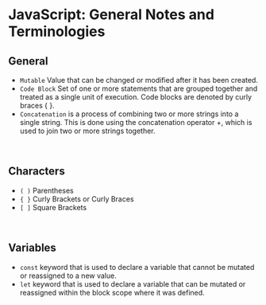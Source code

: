 # JavaScript: General Notes and Terminologies
## General
* `Mutable` Value that can be changed or modified after it has been created.
* `Code Block` Set of one or more statements that are grouped together and treated as a single unit of execution. Code blocks are denoted by curly braces { }.
* `Concatenation` is a process of combining two or more strings into a single string. This is done using the concatenation operator +, which is used to join two or more strings together.

<br>

## Characters
* `( )` Parentheses
* `{ }` Curly Brackets or Curly Braces
* `[ ]` Square Brackets

<br>

## Variables
* `const` keyword that is used to declare a variable that cannot be mutated or reassigned to a new value.
* `let` keyword that is used to declare a variable that can be mutated or reassigned within the block scope where it was defined. 